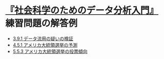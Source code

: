 # [『社会科学のためのデータ分析入門』](https://www.iwanami.co.jp/book/b352348.html)練習問題の解答例

- [3.9.1 データ流用の疑いの検証](chapter3/3.9.1.html)
- [4.5.1 アメリカ大統領選挙の予測](chapter4/4.5.1.html)
- [5.5.3 アメリカ大統領選挙の投票傾向](chapter5/5.5.3.html)
